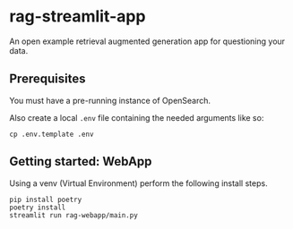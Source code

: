 # rag-streamlit-app

An open example retrieval augmented generation app for questioning your data.

## Prerequisites

You must have a pre-running instance of OpenSearch.

Also create a local `.env` file containing the needed arguments like so:

```commandline
cp .env.template .env
```

## Getting started: WebApp

Using a venv (Virtual Environment) perform the following install steps.

```commandline
pip install poetry
poetry install
streamlit run rag-webapp/main.py
```